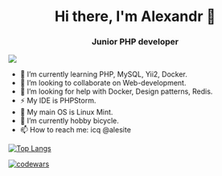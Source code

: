 <h1 align="center">Hi there, I'm Alexandr 👋 </h1>
<h3 align="center">Junior PHP developer</h3>

![](https://komarev.com/ghpvc/?username=aletoropov&style=flat&color=yellow)

- 🔭 I’m currently learning PHP, MySQL, Yii2, Docker.
- 👯 I’m looking to collaborate on Web-development.
- 🤔 I’m looking for help with Docker, Design patterns, Redis.
- ⚡ My IDE is PHPStorm.
- 💬 My main OS is Linux Mint. 
- 🌱 I’m currently hobby bicycle.
- 📫 How to reach me: icq @alesite

[![Top Langs](https://github-readme-stats.vercel.app/api/top-langs/?username=aletoropov&layout=compact)](https://github.com/anuraghazra/github-readme-stats) 

[![codewars](https://www.codewars.com/users/aletoropov/badges/small)](https://www.codewars.com/users/aletoropov) 
